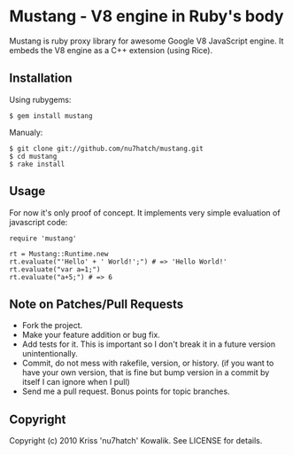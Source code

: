 # Mustang - V8 engine in Ruby's body

Mustang is ruby proxy library for awesome Google V8 JavaScript engine. 
It embeds the V8 engine as a C++ extension (using Rice).

## Installation

Using rubygems:

    $ gem install mustang

Manualy:

    $ git clone git://github.com/nu7hatch/mustang.git
    $ cd mustang
    $ rake install

## Usage

For now it's only proof of concept. It implements very simple evaluation of javascript code:

    require 'mustang'
    
    rt = Mustang::Runtime.new
    rt.evaluate("'Hello' + ' World!';") # => 'Hello World!'
    rt.evaluate("var a=1;")
    rt.evaluate("a+5;") # => 6

## Note on Patches/Pull Requests
 
* Fork the project.
* Make your feature addition or bug fix.
* Add tests for it. This is important so I don't break it in a
  future version unintentionally.
* Commit, do not mess with rakefile, version, or history.
  (if you want to have your own version, that is fine but bump version in a commit by itself I can ignore when I pull)
* Send me a pull request. Bonus points for topic branches.

## Copyright

Copyright (c) 2010 Kriss 'nu7hatch' Kowalik. See LICENSE for details.
